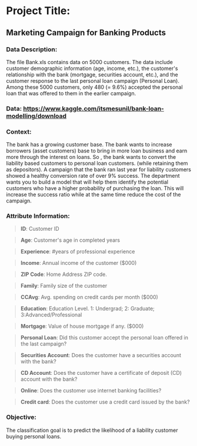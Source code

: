# Project Title:
## Marketing Campaign for Banking Products

### **Data Description:**
The file Bank.xls contains data on 5000 customers. The data include customer
demographic information (age, income, etc.), the customer's relationship with the bank
(mortgage, securities account, etc.), and the customer response to the last personal
loan campaign (Personal Loan).
Among these 5000 customers, only 480 (= 9.6%) accepted the personal loan that was
offered to them in the earlier campaign.

### Data: https://www.kaggle.com/itsmesunil/bank-loan-modelling/download

### Context:
The bank has a growing customer base. The bank wants to increase borrowers (asset
customers) base to bring in more loan business and earn more through the interest on
loans. So , the bank wants to convert the liability based customers to personal loan
customers. (while retaining them as depositors). A campaign that the bank ran last year
for liability customers showed a healthy conversion rate of over 9% success. The
department wants you to build a model that will help them identify the potential
customers who have a higher probability of purchasing the loan. This will increase the
success ratio while at the same time reduce the cost of the campaign.

### Attribute Information:
> **ID**: Customer ID

> **Age**: Customer's age in completed years

> **Experience**: #years of professional experience

> **Income**: Annual income of the customer ($000)

> **ZIP Code**: Home Address ZIP code.

> **Family**: Family size of the customer

> **CCAvg**: Avg. spending on credit cards per month ($000)

> **Education**: Education Level. 1: Undergrad; 2: Graduate; 3:Advanced/Professional

> **Mortgage**: Value of house mortgage if any. ($000)

> **Personal Loan**: Did this customer accept the personal loan offered in the last campaign?

> **Securities Account**: Does the customer have a securities account with the bank?

> **CD Account**: Does the customer have a certificate of deposit (CD) account with the bank?

> **Online**: Does the customer use internet banking facilities?

> **Credit card**: Does the customer use a credit card issued by the bank?

### Objective:
The classification goal is to predict the likelihood of a liability customer buying personal
loans.
